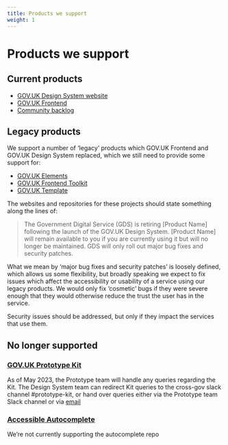 ```yaml
---
title: Products we support
weight: 1
---
```


# Products we support

## Current products

- [GOV.UK Design System website]
- [GOV.UK Frontend]
- [Community backlog]

## Legacy products

We support a number of ‘legacy’ products which GOV.UK Frontend and GOV.UK Design System replaced, which we still need to provide some support for:

- [GOV.UK Elements]
- [GOV.UK Frontend Toolkit]
- [GOV.UK Template]

The websites and repositories for these projects should state something along the lines of:

> The Government Digital Service (GDS) is retiring [Product Name] following the launch of the GOV.UK Design System. [Product Name] will remain available to you if you are currently using it but will no longer be maintained. GDS will only roll out major bug fixes and security patches.

What we mean by ‘major bug fixes and security patches’ is loosely defined, which allows us some flexibility, but broadly speaking we expect to fix issues which affect the accessibility or usability of a service using our legacy products. We would only fix ‘cosmetic’ bugs if they were severe enough that they would otherwise reduce the trust the user has in the service.

Security issues should be addressed, but only if they impact the services that use them.

## No longer supported

### [GOV.UK Prototype Kit]

As of May 2023, the Prototype team will handle any queries regarding the Kit. The Design System team can redirect Kit queries to the cross-gov slack channel #prototype-kit, or hand over queries either via the Prototype team Slack channel or via [email][GOV.UK Prototype Kit Email]

### [Accessible Autocomplete]

We’re not currently supporting the autocomplete repo

[Accessible Autocomplete]: https://github.com/alphagov/accessible-autocomplete
[Community backlog]: https://design-system.service.gov.uk/community/backlog/
[GOV.UK Design System website]: https://design-system.service.gov.uk/
[GOV.UK Elements]: http://govuk-elements.herokuapp.com/
[GOV.UK Frontend]: https://github.com/alphagov/govuk-frontend
[GOV.UK Frontend Toolkit]: https://github.com/alphagov/govuk_frontend_toolkit
[GOV.UK Prototype Kit]: https://govuk-prototype-kit.herokuapp.com/docs
[GOV.UK Prototype Kit Email]: govuk-prototype-kit-support@digital.cabinet-office.gov.uk
[GOV.UK Template]: http://alphagov.github.io/govuk_template/


